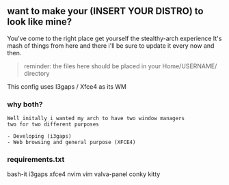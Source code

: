 ## want to make your (INSERT YOUR DISTRO) to look like mine?


You've come to the right place
get yourself the stealthy-arch experience 
It's mash of things from here and there i'll be sure to update it every 
now and then.

> reminder: the files here should be placed in your Home/USERNAME/ directory

This config uses I3gaps / Xfce4 as its WM

### why both?
    Well initally i wanted my arch to have two window managers
    two for two different purposes
    
    - Developing (i3gaps)
    - Web browsing and general purpose (XFCE4)

### requirements.txt
bash-it 
i3gaps
xfce4
nvim
vim
valva-panel
conky
kitty

